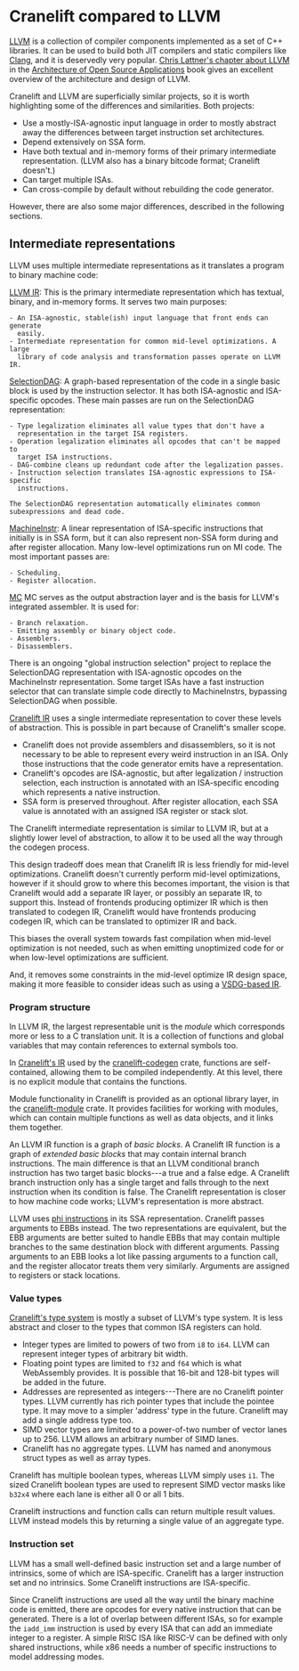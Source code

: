 # Cranelift compared to LLVM

[LLVM](https://llvm.org) is a collection of compiler components implemented as
a set of C++ libraries. It can be used to build both JIT compilers and static
compilers like [Clang](https://clang.llvm.org), and it is deservedly very
popular.
[Chris Lattner's chapter about LLVM](https://www.aosabook.org/en/llvm.html)
in the 
[Architecture of Open Source Applications](https://aosabook.org/en/index.html>)
book gives an excellent overview of the architecture and design of LLVM.

Cranelift and LLVM are superficially similar projects, so it is worth
highlighting some of the differences and similarities. Both projects:

- Use a mostly-ISA-agnostic input language in order to mostly abstract away the
  differences between target instruction set architectures.
- Depend extensively on SSA form.
- Have both textual and in-memory forms of their primary intermediate
  representation. (LLVM also has a binary bitcode format; Cranelift doesn't.)
- Can target multiple ISAs.
- Can cross-compile by default without rebuilding the code generator.

However, there are also some major differences, described in the following sections.

## Intermediate representations

LLVM uses multiple intermediate representations as it translates a program to
binary machine code:

[LLVM IR](https://llvm.org/docs/LangRef.html):
    This is the primary intermediate representation which has textual, binary, and
    in-memory forms. It serves two main purposes:

    - An ISA-agnostic, stable(ish) input language that front ends can generate
      easily.
    - Intermediate representation for common mid-level optimizations. A large
      library of code analysis and transformation passes operate on LLVM IR.

[SelectionDAG](https://llvm.org/docs/CodeGenerator.html#instruction-selection-section):
    A graph-based representation of the code in a single basic block is used by
    the instruction selector. It has both ISA-agnostic and ISA-specific
    opcodes. These main passes are run on the SelectionDAG representation:

    - Type legalization eliminates all value types that don't have a
      representation in the target ISA registers.
    - Operation legalization eliminates all opcodes that can't be mapped to
      target ISA instructions.
    - DAG-combine cleans up redundant code after the legalization passes.
    - Instruction selection translates ISA-agnostic expressions to ISA-specific
      instructions.

    The SelectionDAG representation automatically eliminates common
    subexpressions and dead code.

[MachineInstr](https://llvm.org/docs/CodeGenerator.html#machine-code-representation):
    A linear representation of ISA-specific instructions that initially is in
    SSA form, but it can also represent non-SSA form during and after register
    allocation. Many low-level optimizations run on MI code. The most important
    passes are:

    - Scheduling.
    - Register allocation.

[MC](https://llvm.org/docs/CodeGenerator.html#the-mc-layer)
    MC serves as the output abstraction layer and is the basis for LLVM's
    integrated assembler. It is used for:

    - Branch relaxation.
    - Emitting assembly or binary object code.
    - Assemblers.
    - Disassemblers.

There is an ongoing "global instruction selection" project to replace the
SelectionDAG representation with ISA-agnostic opcodes on the MachineInstr
representation. Some target ISAs have a fast instruction selector that can
translate simple code directly to MachineInstrs, bypassing SelectionDAG when
possible.

[Cranelift IR](ir.md) uses a single intermediate representation to cover
these levels of abstraction. This is possible in part because of Cranelift's
smaller scope.

- Cranelift does not provide assemblers and disassemblers, so it is not
  necessary to be able to represent every weird instruction in an ISA. Only
  those instructions that the code generator emits have a representation.
- Cranelift's opcodes are ISA-agnostic, but after legalization / instruction
  selection, each instruction is annotated with an ISA-specific encoding which
  represents a native instruction.
- SSA form is preserved throughout. After register allocation, each SSA value
  is annotated with an assigned ISA register or stack slot.

The Cranelift intermediate representation is similar to LLVM IR, but at a slightly
lower level of abstraction, to allow it to be used all the way through the
codegen process.

This design tradeoff does mean that Cranelift IR is less friendly for mid-level
optimizations. Cranelift doesn't currently perform mid-level optimizations,
however if it should grow to where this becomes important, the vision is that
Cranelift would add a separate IR layer, or possibly an separate IR, to support
this. Instead of frontends producing optimizer IR which is then translated to
codegen IR, Cranelift would have frontends producing codegen IR, which can be
translated to optimizer IR and back.

This biases the overall system towards fast compilation when mid-level
optimization is not needed, such as when emitting unoptimized code for or when
low-level optimizations are sufficient.

And, it removes some constraints in the mid-level optimize IR design space,
making it more feasible to consider ideas such as using a
[VSDG-based IR](https://www.cl.cam.ac.uk/techreports/UCAM-CL-TR-705.pdf).

### Program structure

In LLVM IR, the largest representable unit is the *module* which corresponds
more or less to a C translation unit. It is a collection of functions and
global variables that may contain references to external symbols too.

In [Cranelift's IR](ir.md)
used by the [cranelift-codegen](https://docs.rs/cranelift-codegen/) crate,
functions are self-contained, allowing them to be compiled independently. At
this level, there is no explicit module that contains the functions.

Module functionality in Cranelift is provided as an optional library layer, in
the [cranelift-module](https://docs.rs/cranelift-module/) crate. It provides
facilities for working with modules, which can contain multiple functions as
well as data objects, and it links them together.

An LLVM IR function is a graph of *basic blocks*. A Cranelift IR function is a
graph of *extended basic blocks* that may contain internal branch instructions.
The main difference is that an LLVM conditional branch instruction has two
target basic blocks---a true and a false edge. A Cranelift branch instruction
only has a single target and falls through to the next instruction when its
condition is false. The Cranelift representation is closer to how machine code
works; LLVM's representation is more abstract.

LLVM uses
[phi instructions](https://llvm.org/docs/LangRef.html#phi-instruction)
in its SSA representation. Cranelift passes arguments to EBBs instead. The two
representations are equivalent, but the EBB arguments are better suited to
handle EBBs that may contain multiple branches to the same destination block
with different arguments. Passing arguments to an EBB looks a lot like passing
arguments to a function call, and the register allocator treats them very
similarly. Arguments are assigned to registers or stack locations.

### Value types

[Cranelift's type system](ir.md#value-types) is mostly a subset of LLVM's type
system. It is less abstract and closer to the types that common ISA registers
can hold.

- Integer types are limited to powers of two from `i8` to
  `i64`. LLVM can represent integer types of arbitrary bit width.
- Floating point types are limited to `f32` and `f64`
  which is what WebAssembly provides. It is possible that 16-bit and 128-bit
  types will be added in the future.
- Addresses are represented as integers---There are no Cranelift pointer types.
  LLVM currently has rich pointer types that include the pointee type. It may
  move to a simpler 'address' type in the future. Cranelift may add a single
  address type too.
- SIMD vector types are limited to a power-of-two number of vector lanes up to
  256. LLVM allows an arbitrary number of SIMD lanes.
- Cranelift has no aggregate types. LLVM has named and anonymous struct types as
  well as array types.

Cranelift has multiple boolean types, whereas LLVM simply uses `i1`. The sized
Cranelift boolean types are used to represent SIMD vector masks like `b32x4`
where each lane is either all 0 or all 1 bits.

Cranelift instructions and function calls can return multiple result values. LLVM
instead models this by returning a single value of an aggregate type.

### Instruction set

LLVM has a small well-defined basic instruction set and a large number of
intrinsics, some of which are ISA-specific. Cranelift has a larger instruction
set and no intrinsics. Some Cranelift instructions are ISA-specific.

Since Cranelift instructions are used all the way until the binary machine code
is emitted, there are opcodes for every native instruction that can be
generated. There is a lot of overlap between different ISAs, so for example the
`iadd_imm` instruction is used by every ISA that can add an
immediate integer to a register. A simple RISC ISA like RISC-V can be defined
with only shared instructions, while x86 needs a number of specific
instructions to model addressing modes.

